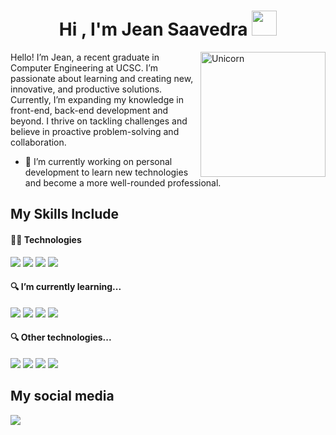 <h1 align="center"><b>Hi , I'm Jean Saavedra </b><img src="https://i.giphy.com/media/v1.Y2lkPTc5MGI3NjExM3RrZzhoNnozZDdyZjEwamduY3ZhZjRqM2E3em53ZzVnM2Q0bzVzYyZlcD12MV9pbnRlcm5hbF9naWZfYnlfaWQmY3Q9cw/i99VfFMRAbd1Psrteb/giphy.gif" width="40"></h1>

<img align="right" width="200px" alt="Unicorn" src="https://i.giphy.com/media/v1.Y2lkPTc5MGI3NjExb3EwODl2eHI3ZW9uejhhc2V0aXp4Y25rZGNvOWNzMWljNjliczRwbSZlcD12MV9pbnRlcm5hbF9naWZfYnlfaWQmY3Q9cw/mAZf4H4Pi0wwlj3ZAw/giphy.gif" />

Hello! I’m Jean, a recent graduate in Computer Engineering at UCSC. I’m passionate about learning and creating new, innovative, and productive solutions. Currently, I’m expanding my knowledge in front-end, back-end development and beyond.
I thrive on tackling challenges and believe in proactive problem-solving and collaboration.

- 🔭 I’m currently working on personal development to learn new technologies and become a more well-rounded professional.

## My Skills Include
<h4>👨‍💻 Technologies</h4>
<span> 
  <img src="https://img.shields.io/badge/Laravel-FF2D20?style=for-the-badge&logo=laravel&logoColor=white">
  <img src="https://img.shields.io/badge/CSS3-1572B6?style=for-the-badge&logo=css3&logoColor=white">
  <img src="https://img.shields.io/badge/JavaScript-F7DF1E?style=for-the-badge&logo=javascript&logoColor=black">
  <img src="https://img.shields.io/badge/Bootstrap-7952B3?style=for-the-badge&logo=bootstrap&logoColor=white">
</span>

<h4>🔍 I’m currently learning...</h4>
<span> 
<img src="https://img.shields.io/badge/React-61DAFB?style=for-the-badge&logo=react&logoColor=black">
  <img src="https://img.shields.io/badge/Node.js-339933?style=for-the-badge&logo=node.js&logoColor=white">
  <img src="https://img.shields.io/badge/Tailwind_CSS-38B2AC?style=for-the-badge&logo=tailwindcss&logoColor=white">
  <img src="https://img.shields.io/badge/Astro-BC52EE?logo=astro&logoColor=fff&style=for-the-badge">
</span>

<h4>🔍 Other technologies...</h4>
<span> 
  <img src="https://img.shields.io/badge/Git-F05032?style=for-the-badge&logo=git&logoColor=white">
  <img src="https://img.shields.io/badge/MySQL-00000F?style=for-the-badge&logo=mysql&logoColor=white">
  <img src="https://img.shields.io/badge/Scrum-6DB33F?style=for-the-badge&logo=Scrum&logoColor=white">
  <img src="https://img.shields.io/badge/phpMyAdmin-6C78AF?style=for-the-badge&logo=phpmyadmin&logoColor=white">
</span>

## My social media
<a href="https://www.linkedin.com/in/jean-carlos-saavedra-ya%C3%B1ez-268b69328/">
    <img src="https://img.shields.io/badge/LinkedIn-0A66C2?style=for-the-badge&logo=linkedin&logoColor=white">
</a>
